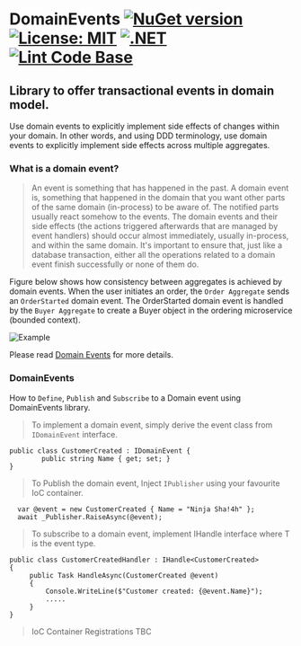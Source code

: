 # DomainEvents [![NuGet version](https://badge.fury.io/nu/Dormito.DomainEvents.svg)](https://badge.fury.io/nu/Dormito.DomainEvents) [![License: MIT](https://img.shields.io/badge/License-MIT-yellow.svg)](https://github.com/NinjaRocks/Ninja.DomainEvents/blob/master/LICENSE) [![.NET](https://github.com/NinjaRocks/Ninja.DomainEvents/actions/workflows/build.yml/badge.svg)](https://github.com/NinjaRocks/Ninja.DomainEvents/actions/workflows/build.yml) [![Lint Code Base](https://github.com/NinjaRocks/Ninja.DomainEvents/actions/workflows/linter.yml/badge.svg)](https://github.com/NinjaRocks/Ninja.DomainEvents/actions/workflows/linter.yml)
## Library to offer transactional events in domain model.
Use domain events to explicitly implement side effects of changes within your domain. In other words, and using DDD terminology, use domain events to explicitly implement side effects across multiple aggregates. 
### What is a domain event?
> An event is something that has happened in the past. A domain event is, something that happened in the domain that you want other parts of the same domain (in-process) to be aware of. The notified parts usually react somehow to the events.
The domain events and their side effects (the actions triggered afterwards that are managed by event handlers) should occur almost immediately, usually in-process, and within the same domain.
It's important to ensure that, just like a database transaction, either all the operations related to a domain event finish successfully or none of them do.

Figure below shows how consistency between aggregates is achieved by domain events. When the user initiates an order, the `Order Aggregate` sends an `OrderStarted` domain event. The OrderStarted domain event is handled by the `Buyer Aggregate` to create a Buyer object in the ordering microservice (bounded context).

![Example](https://learn.microsoft.com/en-us/dotnet/architecture/microservices/microservice-ddd-cqrs-patterns/media/domain-events-design-implementation/domain-model-ordering-microservice.png)

Please read [Domain Events](https://learn.microsoft.com/en-us/dotnet/architecture/microservices/microservice-ddd-cqrs-patterns/domain-events-design-implementation) for more details.
 

### DomainEvents
How to `Define`, `Publish` and `Subscribe` to a Domain event using DomainEvents library.

> To implement a domain event, simply derive the event class from `IDomainEvent` interface.
```
public class CustomerCreated : IDomainEvent {
        public string Name { get; set; }
}
 ```
> To Publish the domain event, Inject `IPublisher` using your favourite IoC container.
```
  var @event = new CustomerCreated { Name = "Ninja Sha!4h" };
  await _Publisher.RaiseAsync(@event);
```
> To subscribe to a domain event, implement IHandle<T> interface where T is the event type.
```
public class CustomerCreatedHandler : IHandle<CustomerCreated>
{
     public Task HandleAsync(CustomerCreated @event)
     {
         Console.WriteLine($"Customer created: {@event.Name}");
         .....
     }
}
```
> IoC Container Registrations
TBC
